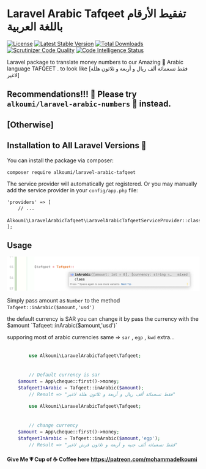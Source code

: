 # Laravel Arabic Tafqeet  تفقيط الأرقام باللغة العربية

[![License](https://poser.pugx.org/alkoumi/laravel-arabic-tafqeet/license)](https://packagist.org/packages/alkoumi/laravel-arabic-tafqeet)
[![Latest Stable Version](https://poser.pugx.org/alkoumi/laravel-arabic-tafqeet/v/stable)](https://packagist.org/packages/alkoumi/laravel-arabic-tafqeet)
[![Total Downloads](https://poser.pugx.org/alkoumi/laravel-arabic-tafqeet/downloads)](https://packagist.org/packages/alkoumi/laravel-arabic-tafqeet)
[![Scrutinizer Code Quality](https://scrutinizer-ci.com/g/alkoumi/laravel-arabic-tafqeet/badges/quality-score.png?b=master)](https://scrutinizer-ci.com/g/alkoumi/laravel-arabic-tafqeet/?branch=master)
[![Code Intelligence Status](https://scrutinizer-ci.com/g/alkoumi/laravel-arabic-tafqeet/badges/code-intelligence.svg?b=master)](https://scrutinizer-ci.com/code-intelligence)

Laravel package to translate money numbers to our Amazing 💝 Arabic language TAFQEET . to look like [فقط تسعمائة ألف ريال و أربعة و ثلاثون هللة لاغير]

## Recommendations!!! 🥰 Please try `alkoumi/laravel-arabic-numbers` 🤩 instead.
## [Otherwise]
## Installation to All Laravel Versions 🥳

You can install the package via composer:

	composer require alkoumi/laravel-arabic-tafqeet

The service provider will automatically get registered. Or you may manually add the service provider in your `config/app.php` file:

    'providers' => [
        // ...
        Alkoumi\LaravelArabicTafqeet\LaravelArabicTafqeetServiceProvider::class,
    ];

## Usage
![Tafqeet](imags/tafqeet.png)

Simply pass amount as `Number` to the method `Tafqeet::inArabic($amount,'usd')` 

the default currency is SAR you can change it by pass the currency with the $amount `Tafqeet::inArabic($amount,'usd')`
 
supporing most of arabic currencies same => `sar` , `egp` , `kwd` extra... 


```php

        use Alkoumi\LaravelArabicTafqeet\Tafqeet;


        // Default currency is sar
	$amount = App\cheque::first()->money;
	$tafqeetInArabic = Tafqeet::inArabic($amount);
        // Result => "فقط تسعمائة ألف ريال و أربعة و ثلاثون هللة لاغير"
```

```php
        use Alkoumi\LaravelArabicTafqeet\Tafqeet;


        // change currency 
	$amount = App\cheque::first()->money;
	$tafqeetInArabic = Tafqeet::inArabic($amount,'egp');
        // Result => "فقط تسعمائة ألف جنيه و أربعة و ثلاثون قرش لاغير"
```
#### Give Me 💗 Cup of ☕️ Coffee here https://patreon.com/mohammadelkoumi
